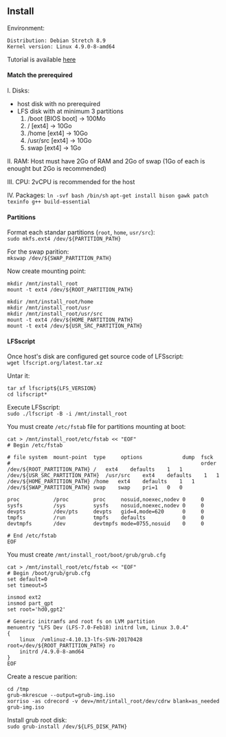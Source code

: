 Install
------

Environment:
```
Distribution: Debian Stretch 8.9
Kernel version: Linux 4.9.0-8-amd64
```

Tutorial is available [here](https://www.lfscript.org/)

#### Match the prerequired

I. Disks:
- host disk with no prerequired
- LFS disk with at minimum 3 partitions
	1. /boot  [BIOS boot] -> 100Mo
	2. / [ext4] -> 10Go
	3. /home [ext4] -> 10Go
	4. /usr/src [ext4] -> 10Go
	5. swap [ext4] -> 1Go

II. RAM:
Host must have 2Go of RAM and 2Go of swap (1Go of each is enought but 2Go is recommended)

III. CPU:
2vCPU is recommended for the host

IV. Packages:
`ln -svf bash /bin/sh`
`apt-get install bison gawk patch texinfo g++ build-essential`

#### Partitions
Format each standar partitions (`root`, `home`, `usr/src`):   
`sudo mkfs.ext4 /dev/${PARTITION_PATH}`

For the swap parition:   
`mkswap /dev/${SWAP_PARTITION_PATH}`

Now create mounting point:
```
mkdir /mnt/install_root
mount -t ext4 /dev/${ROOT_PARTITION_PATH}

mkdir /mnt/install_root/home
mkdir /mnt/install_root/usr
mkdir /mnt/install_root/usr/src
mount -t ext4 /dev/${HOME_PARTITION_PATH}
mount -t ext4 /dev/${USR_SRC_PARTITION_PATH}
```

#### LFSscript

Once host's disk are configured get source code of LFSscript:   
`wget lfscript.org/latest.tar.xz`

Untar it:
```
tar xf lfscript${LFS_VERSION}
cd lifscript*
```

Execute LFSscript:    
`sudo ./lfscript -B -i /mnt/install_root`

You must create `/etc/fstab` file for partitions mounting at boot:
```
cat > /mnt/install_root/etc/fstab << "EOF"
# Begin /etc/fstab

# file system  mount-point  type     options             dump  fsck
#                                                              order
/dev/${ROOT_PARTITION_PATH}	/	ext4	defaults	1	1
/dev/${USR_SRC_PARTITION_PATH}	/usr/src	ext4	defaults	1	1
/dev/${HOME_PARTITION_PATH}	/home	ext4	defaults	1	1
/dev/${SWAP_PARTITION_PATH}	swap	swap	pri=1	0	0

proc           /proc        proc     nosuid,noexec,nodev 0     0
sysfs          /sys         sysfs    nosuid,noexec,nodev 0     0
devpts         /dev/pts     devpts   gid=4,mode=620      0     0
tmpfs          /run         tmpfs    defaults            0     0
devtmpfs       /dev         devtmpfs mode=0755,nosuid    0     0

# End /etc/fstab
EOF
```

You must create `/mnt/install_root/boot/grub/grub.cfg`
```
cat > /mnt/install_root/etc/fstab << "EOF"
# Begin /boot/grub/grub.cfg
set default=0
set timeout=5

insmod ext2
insmod part_gpt
set root='hd0,gpt2'

# Generic initramfs and root fs on LVM partition
menuentry "LFS Dev (LFS-7.0-Feb18) initrd lvm, Linux 3.0.4"
{
	linux  /vmlinuz-4.10.13-lfs-SVN-20170428 root=/dev/${ROOT_PARTITION_PATH} ro
	initrd /4.9.0-8-amd64
}
EOF
```

Create a rescue parition:
```
cd /tmp 
grub-mkrescue --output=grub-img.iso 
xorriso -as cdrecord -v dev=/mnt/intall_root/dev/cdrw blank=as_needed grub-img.iso
```

Install grub root disk:   
`sudo grub-install /dev/${LFS_DISK_PATH}`
